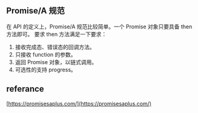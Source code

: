 ## Promise/A 规范

在 API 的定义上，Promise/A 规范比较简单。一个 Promise 对象只要具备 then 方法即可。
要求 then 方法满足一下要求：
1. 接收完成态、错误态的回调方法。
2. 只接收 function 的参数。
3. 返回 Promise 对象，以链式调用。
4. 可选性的支持 progress。


## referance
[https://promisesaplus.com/](https://promisesaplus.com/)
